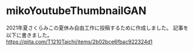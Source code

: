 # mikoYoutubeThumbnailGAN
2021年夏さくらみこの夏休み自由工作に投稿するために作成しました。
記事を以下に書きました。
https://qiita.com/T1210Taichi/items/2b02bce6fbac922324d1


